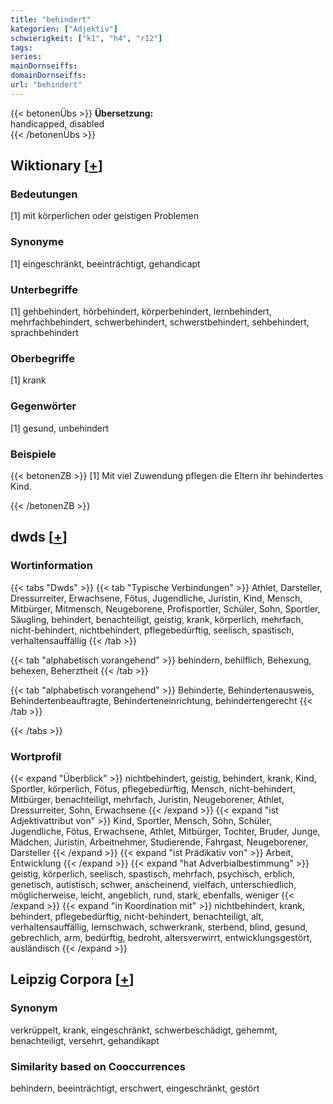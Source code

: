 ```yaml
---
title: "behindert"
kategorien: ["Adjektiv"]
schwierigkeit: ["k1", "h4", "r12"]
tags:
series:
mainDornseiffs:
domainDornseiffs:
url: "behindert"
---
```


{{< betonenÜbs >}}
**Übersetzung:**  
handicapped, disabled  
{{< /betonenÜbs >}}

## Wiktionary [[+](https://de.wiktionary.org/wiki/behindert)]

### Bedeutungen
[1] mit körperlichen oder geistigen Problemen  

### Synonyme
[1] eingeschränkt, beeinträchtigt, gehandicapt  

### Unterbegriffe
[1] gehbehindert, hörbehindert, körperbehindert, lernbehindert, mehrfachbehindert, schwerbehindert, schwerstbehindert, sehbehindert, sprachbehindert  

### Oberbegriffe
[1] krank  

### Gegenwörter
[1] gesund, unbehindert  

### Beispiele
{{< betonenZB >}}
[1] Mit viel Zuwendung pflegen die Eltern ihr behindertes Kind.  

{{< /betonenZB >}}


## dwds [[+](https://www.dwds.de/wb/behindert)]

### Wortinformation
{{< tabs "Dwds" >}}
{{< tab "Typische Verbindungen" >}}
Athlet, Darsteller, Dressurreiter, Erwachsene, Fötus, Jugendliche, Juristin, Kind, Mensch, Mitbürger, Mitmensch, Neugeborene, Profisportler, Schüler, Sohn, Sportler, Säugling, behindert, benachteiligt, geistig, krank, körperlich, mehrfach, nicht-behindert, nichtbehindert, pflegebedürftig, seelisch, spastisch, verhaltensauffällig
{{< /tab >}}

{{< tab "alphabetisch vorangehend" >}}
behindern, behilflich, Behexung, behexen, Beherztheit
{{< /tab >}}

{{< tab "alphabetisch vorangehend" >}}
Behinderte, Behindertenausweis, Behindertenbeauftragte, Behinderteneinrichtung, behindertengerecht
{{< /tab >}}

{{< /tabs >}}

### Wortprofil
{{< expand "Überblick" >}} nichtbehindert, geistig, behindert, krank, Kind, Sportler, körperlich, Fötus, pflegebedürftig, Mensch, nicht-behindert, Mitbürger, benachteiligt, mehrfach, Juristin, Neugeborener, Athlet, Dressurreiter, Sohn, Erwachsene {{< /expand >}}
{{< expand "ist Adjektivattribut von" >}} Kind, Sportler, Mensch, Sohn, Schüler, Jugendliche, Fötus, Erwachsene, Athlet, Mitbürger, Tochter, Bruder, Junge, Mädchen, Juristin, Arbeitnehmer, Studierende, Fahrgast, Neugeborener, Darsteller {{< /expand >}}
{{< expand "ist Prädikativ von" >}} Arbeit, Entwicklung {{< /expand >}}
{{< expand "hat Adverbialbestimmung" >}} geistig, körperlich, seelisch, spastisch, mehrfach, psychisch, erblich, genetisch, autistisch, schwer, anscheinend, vielfach, unterschiedlich, möglicherweise, leicht, angeblich, rund, stark, ebenfalls, weniger {{< /expand >}}
{{< expand "in Koordination mit" >}} nichtbehindert, krank, behindert, pflegebedürftig, nicht-behindert, benachteiligt, alt, verhaltensauffällig, lernschwach, schwerkrank, sterbend, blind, gesund, gebrechlich, arm, bedürftig, bedroht, altersverwirrt, entwicklungsgestört, ausländisch {{< /expand >}}

## Leipzig Corpora [[+](https://corpora.uni-leipzig.de/en/res?word=behindert&corpusId=deu_newscrawl-public_2018)]


### Synonym
verkrüppelt, krank, eingeschränkt, schwerbeschädigt, gehemmt, benachteiligt, versehrt, gehandikapt


### Similarity based on Cooccurrences
behindern, beeinträchtigt, erschwert, eingeschränkt, gestört

